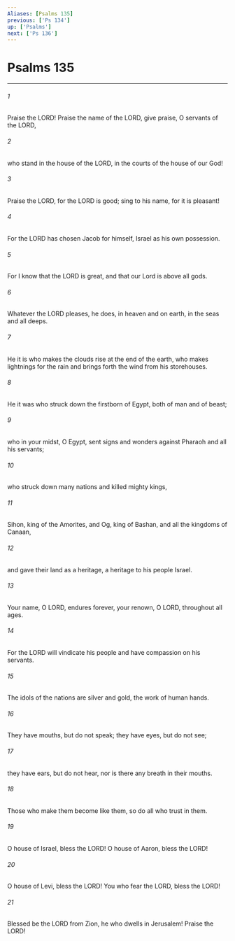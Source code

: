 ```yaml
---
Aliases: [Psalms 135]
previous: ['Ps 134']
up: ['Psalms']
next: ['Ps 136']
---
```

# Psalms 135

***

 

###### 1 
Praise the LORD! 
 Praise the name of the LORD, 
 give praise, O servants of the LORD, 
 
 

###### 2 
who stand in the house of the LORD, 
 in the courts of the house of our God! 
 
 

###### 3 
Praise the LORD, for the LORD is good; 
 sing to his name, for it is pleasant! 
 
 

###### 4 
For the LORD has chosen Jacob for himself, 
 Israel as his own possession.
 
 

###### 5 
For I know that the LORD is great, 
 and that our Lord is above all gods. 
 
 

###### 6 
Whatever the LORD pleases, he does, 
 in heaven and on earth, 
 in the seas and all deeps. 
 
 

###### 7 
He it is who makes the clouds rise at the end of the earth, 
 who makes lightnings for the rain 
 and brings forth the wind from his storehouses.
 
 

###### 8 
He it was who struck down the firstborn of Egypt, 
 both of man and of beast; 
 
 

###### 9 
who in your midst, O Egypt, 
 sent signs and wonders 
 against Pharaoh and all his servants; 
 
 

###### 10 
who struck down many nations 
 and killed mighty kings, 
 
 

###### 11 
Sihon, king of the Amorites, 
 and Og, king of Bashan, 
 and all the kingdoms of Canaan, 
 
 

###### 12 
and gave their land as a heritage, 
 a heritage to his people Israel.
 
 

###### 13 
Your name, O LORD, endures forever, 
 your renown, O LORD, throughout all ages. 
 
 

###### 14 
For the LORD will vindicate his people 
 and have compassion on his servants.
 
 

###### 15 
The idols of the nations are silver and gold, 
 the work of human hands. 
 
 

###### 16 
They have mouths, but do not speak; 
 they have eyes, but do not see; 
 
 

###### 17 
they have ears, but do not hear, 
 nor is there any breath in their mouths. 
 
 

###### 18 
Those who make them become like them, 
 so do all who trust in them.
 
 

###### 19 
O house of Israel, bless the LORD! 
 O house of Aaron, bless the LORD! 
 
 

###### 20 
O house of Levi, bless the LORD! 
 You who fear the LORD, bless the LORD! 
 
 

###### 21 
Blessed be the LORD from Zion, 
 he who dwells in Jerusalem! 
 Praise the LORD!
 
